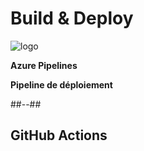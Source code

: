 <!-- .slide: class="transition bg-blue" -->
# Build & Deploy
![logo](./assets/images/services/pipelines/logo.svg)

**Azure Pipelines**

**Pipeline de déploiement**

##--##

## GitHub Actions